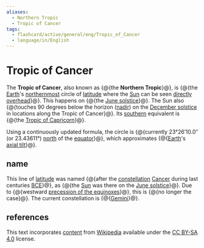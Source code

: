 ```yaml
---
aliases:
  - Northern Tropic
  - Tropic of Cancer
tags:
  - flashcard/active/general/eng/Tropic_of_Cancer
  - language/in/English
---
```


# Tropic of Cancer

The __Tropic of Cancer__, also known as {@{the __Northern Tropic__}@}, is {@{the [Earth](Earth.md)'s [northernmost](north.md) circle of [latitude](latitude.md) where the [Sun](Sun.md) can be seen [directly overhead](subsolar%20point.md)}@}. This happens on {@{the [June solstice](June%20solstice.md)}@}. The Sun also {@{touches 90 degrees below the horizon ([nadir](nadir.md)) on the [December solstice](December%20solstice.md) in locations along the Tropic of Cancer}@}. Its [southern](south.md) equivalent is {@{the [Tropic of Capricorn](Tropic%20of%20Capricorn.md)}@}. <!--SR:!2028-05-09,1087,350!2028-08-10,1165,350!2029-03-03,1324,350!2028-07-22,1146,350!2029-05-22,1382,350-->

Using a continuously updated formula, the circle is {@{currently 23°26′10.0″ (or 23.43611°) [north](north.md) of the [equator](equator.md)}@}, which approximates {@{[Earth](Earth.md)'s [axial tilt](axial%20tilt.md)}@}. <!--SR:!2026-05-06,370,210!2027-04-22,768,330-->

## name

This line of [latitude](latitude.md) was named {@{after the [constellation](constellation.md) [Cancer](Cancer%20(constellation).md) during last centuries [BCE](Common%20Era..md)}@}, as {@{the [Sun](Sun.md) was there on the [June solstice](June%20solstice.md)}@}. Due to {@{westward [precession of the equinoxes](axial%20precession.md)}@}, this is {@{no longer the case}@}. The current constellation is {@{[Gemini](Gemini%20(constellation).md)}@}. <!--SR:!2026-04-05,425,290!2026-04-04,443,310!2025-11-21,375,310!2025-11-09,18,330!2026-01-26,79,350-->

## references

This text incorporates [content](https://en.wikipedia.org/wiki/Tropic_of_Cancer) from [Wikipedia](Wikipedia.md) available under the [CC BY-SA 4.0](https://creativecommons.org/licenses/by-sa/4.0/) license.
